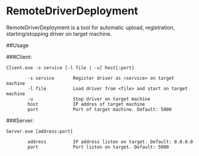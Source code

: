 # RemoteDriverDeployment

RemoteDriverDeployment is a tool for automatic upload, registration, starting/stopping driver on target machine.

##Usage

###Client:
```
Client.exe -s service [-l file | -u] host[:port]

        -s service       Register driver as <service> on target machine
        -l file          Load driver from <file> and start on target machine
        -u               Stop driver on target machine
        host             IP addres of target machine
        port             Port of target machine. Default: 5000
```

###Server:
```
Server.exe [address:port]

        address          IP address listen on target. Default: 0.0.0.0
        port             Port listen on target. Default: 5000
```